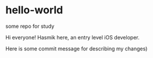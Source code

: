 # hello-world
some repo for study

Hi everyone!
Hasmik here, an entry level iOS developer.

Here is some commit message for describing my changes)
